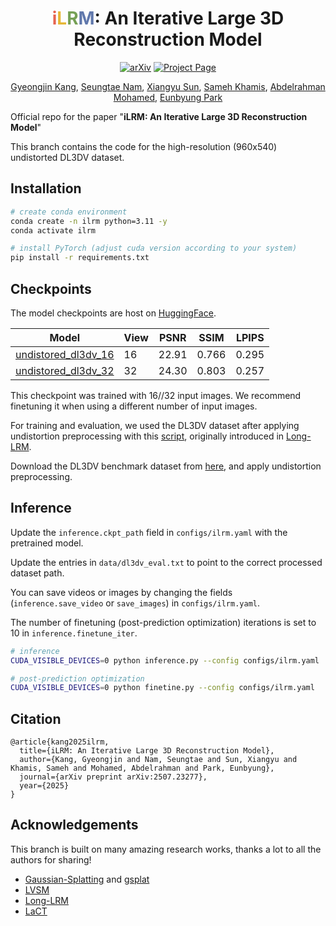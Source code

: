 <div align="center">
<h1><span style="color: rgb(230, 100, 80);">i</span><span style="color: rgb(230, 183, 53);">L</span><span style="color: rgb(117, 160, 85);">R</span><span style="color: rgb(96, 120, 172);">M</span>: An Iterative Large 3D Reconstruction Model</h1>

<a href="https://arxiv.org/abs/2507.23277"><img src="https://img.shields.io/badge/arXiv-2507.23277-b31b1b" alt="arXiv"></a>
<a href="https://gynjn.github.io/iLRM/"><img src="https://img.shields.io/badge/Project_Page-green" alt="Project Page"></a>

[Gyeongjin Kang](https://gynjn.github.io/info/), [Seungtae Nam](https://github.com/stnamjef), [Xiangyu Sun](https://scholar.google.com/citations?user=VLzxTrAAAAAJ&hl=ko&oi=ao), [Sameh Khamis](https://www.samehkhamis.com), [Abdelrahman Mohamed](https://www.cs.toronto.edu/~asamir/), [Eunbyung Park](https://silverbottlep.github.io/index.html)
</div>

Official repo for the paper "**iLRM: An Iterative Large 3D Reconstruction Model**"

This branch contains the code for the high-resolution (960x540) undistorted DL3DV dataset.

## Installation

```bash
# create conda environment
conda create -n ilrm python=3.11 -y
conda activate ilrm

# install PyTorch (adjust cuda version according to your system)
pip install -r requirements.txt
```

## Checkpoints
The model checkpoints are host on [HuggingFace](https://huggingface.co/Gynjn/iLRM/tree/main).

| Model | View  | PSNR  | SSIM  | LPIPS |
| ----- | ----- | ----- | ----- | ----- |
| [undistored_dl3dv_16](https://huggingface.co/Gynjn/iLRM/resolve/main/ilrm_undistort_dl3dv_16view.pt) | 16 | 22.91 | 0.766 | 0.295 |
| [undistored_dl3dv_32](https://huggingface.co/Gynjn/iLRM/resolve/main/ilrm_undistort_dl3dv.pt) | 32 | 24.30 | 0.803 | 0.257 |

This checkpoint was trained with 16//32 input images. We recommend finetuning it when using a different number of input images.

For training and evaluation, we used the DL3DV dataset after applying undistortion preprocessing with this [script](https://github.com/arthurhero/Long-LRM/blob/main/data/prosess_dl3dv.py), originally introduced in [Long-LRM](https://arthurhero.github.io/projects/llrm/index.html). 

Download the DL3DV benchmark dataset from [here](https://huggingface.co/datasets/DL3DV/DL3DV-Benchmark/tree/main), and apply undistortion preprocessing.

## Inference

Update the `inference.ckpt_path` field in `configs/ilrm.yaml` with the pretrained model.

Update the entries in `data/dl3dv_eval.txt` to point to the correct processed dataset path.

You can save videos or images by changing the fields (`inference.save_video` or `save_images`) in `configs/ilrm.yaml`.

The number of finetuning (post-prediction optimization) iterations is set to 10 in `inference.finetune_iter`.

```bash
# inference
CUDA_VISIBLE_DEVICES=0 python inference.py --config configs/ilrm.yaml

# post-prediction optimization
CUDA_VISIBLE_DEVICES=0 python finetine.py --config configs/ilrm.yaml
```

## Citation

```
@article{kang2025ilrm,
  title={iLRM: An Iterative Large 3D Reconstruction Model},
  author={Kang, Gyeongjin and Nam, Seungtae and Sun, Xiangyu and Khamis, Sameh and Mohamed, Abdelrahman and Park, Eunbyung},
  journal={arXiv preprint arXiv:2507.23277},
  year={2025}
}
```

## Acknowledgements

This branch is built on many amazing research works, thanks a lot to all the authors for sharing!

- [Gaussian-Splatting](https://github.com/graphdeco-inria/gaussian-splatting) and [gsplat](https://github.com/nerfstudio-project/gsplat)
- [LVSM](https://github.com/haian-jin/LVSM)
- [Long-LRM](https://github.com/arthurhero/Long-LRM)
- [LaCT](https://github.com/a1600012888/LaCT)
